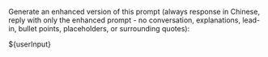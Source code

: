 Generate an enhanced version of this prompt (always response in Chinese, reply with only the enhanced prompt - no conversation, explanations, lead-in, bullet points, placeholders, or surrounding quotes):

${userInput}
